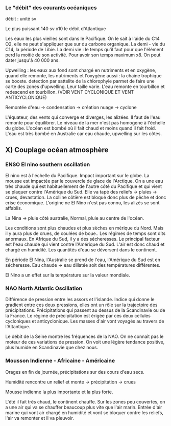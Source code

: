 ### Le "débit" des courants océaniques

débit : unité sv

Le plus puissant 140 sv x10 le débit d'Atlantique

Les eaux les plus vieilles sont dans le Pacifique. On le sait à l'aide du C14 O2, elle ne peut s'appliquer que sur du carbone organique. La demi - vie du C14, la période de Libie. La demi vie : le temps qu'il faut pour que l'élément perd la moitié de son activité. Pour avoir son temps maximum x8. On peut dater jusqu'à 40 000 ans. 

Upwelling : les eaux aux fond sont chargé en nutriments et en oxygène, quand elle remonte, les nutriments et l'oxygène aussi : la chaine trophique se booste. detection par sattelite de la chlorophyle parmet de faire une carte des zones d'upwelling. Leur taille varie. L'eau remonte en tourbillon et redescend en tourbillon. (VOIR VENT CYCLONIQUE ET VENT ANTICYCLONIQUE)

Remontée d'eau -> condensation -> création nuage -> cyclone 

L'équateur, des vents qui converge et diverges, les alizées. Il faut de l'eau remonte pour équilibrer. Le niveau de la mer n'est pas homogène à l'échelle du globe. L'océan est bombé où il fait chaud et moins quand il fait froid. L'eau est très bombé en Australie car eau chaude, upwelling sur les côtes.

## X) Couplage océan atmosphère

### ENSO El nino southern oscillation

El nino est à l'échelle du Pacifique. Impact important sur le globe. La mousse est impactée par le couvercle de glace de l'Arctique. On a une eau très chaude qui est habituellement de l'autre côté du Pacifique et qui vient se plaquer contre l'Amérique du Sud. Elle va tapé des reliefs -> pluies -> crues, devastation. La colline côtière est bloqué donc plus de pêche et donc crise économique. L'origine ne El Nino n'est pas connu, les alizés se sont affablis. 

La Nina -> pluie côté australie, Normal, pluie au centre de l'océan.

Les conditions sont plus chaudes et plus sèches en mérique du Nord. Mais il y aura plus de crues, de coulées de boue.. Les régimes de temps sont dits anormaux. En Afrique du Sud, il y a des sécheresses. Le principal facteur est l'eau chaude qui vient contre l'Amérique du Sud. L'air est donc chaud et chargé en humidité. Les quantités d'eau se déversent dans le continent.

En période El Nina, l'Australie se prend de l'eau, l'Amérique du Sud est en sécheresse. Eau chaude -> eau dillatée soit des températures différentes.

El Nino a un effet sur la température sur la valeur mondiale.

### NAO North Atlantic Oscillation

Différence de pression entre les assors et l'islande. Indice qui donne le gradient entre ces deux pressions, elles ont un rôle sur la trajectoire des précipitations. Précipitations qui passent au dessus de la Scandinavie ou de la France. Le régime de précipitation est érigée par ces deux cellules cycloniques et anticyclonique. Les masses d'air vont voyagés au travers de l'Altantique. 

Le débit de la Seine montre les fréquences de la NAO. On ne connaît pas le moteur de ces variations de pression. On voit une légère tendance positive, plus humide en Scandinavie que chez nous.

### Mousson Indienne - Africaine - Américaine

Orages en fin de journée, précipitations sur des cours d'eau secs. 

Humidité rencontre un relief et monte -> précipitation -> crues

Mousse indienne la plus importante et la plus forte.

L'été il fait très chaud, le continent chauffe. Sur les zones peu couvertes, on a une air qui va se chauffer beaucoup plus vite que l'air marin. Entrée d'air marine qui vont air chargé en humidité et vont se bloquer contre les reliefs, l'air va remonter et il va pleuvoir.

